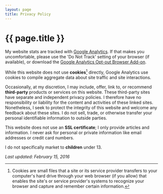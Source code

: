 ```yaml
---
layout: page
title: Privacy Policy
---
```


# {{ page.title }}

My website stats are tracked with [Google Analytics](https://www.google.com/analytics/). If that makes you uncomfortable, please use the 'Do Not Track' setting of your browser (if available), or download the [Google Analytics Opt-out Browser Add-on](https://tools.google.com/dlpage/gaoptout).

While this website does not use **cookies**[^1] directly, Google Analytics use cookies to compile aggregate data about site traffic and site interactions.

Occasionally, at my discretion, I may include, offer, link to, or recommend **third-party** products or services on this website. These third-party sites have separate and independent privacy policies. I therefore have no responsibility or liability for the content and activities of these linked sites. Nonetheless, I seek to protect the integrity of this website and welcome any feedback about these sites. I do not sell, trade, or otherwise transfer your personal identifiable information to outside parties.

This website does not use an **SSL certificate**; I only provide articles and information. I never ask for personal or private information like email addresses or credit card numbers.

I do not specifically market to **children** under 13.

*Last updated: February 15, 2016*

[^1]: Cookies are small files that a site or its service provider transfers to your computer's hard drive through your web browser (if you allow) that enables the site's or service provider's systems to recognize your browser and capture and remember certain information.
